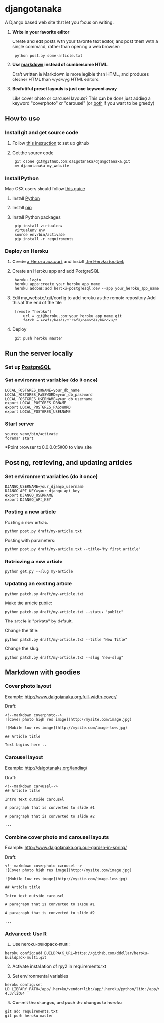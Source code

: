 <!--markdown-->
# djangotanaka

A Django based web site that let you focus on writing.

1. **Write in your favorite editor**

    Create and edit posts with your favorite text editor, and post them with
    a single command, rather than opening a web browser:

        python post.py some-article.txt

2. **Use [markdown](http://en.wikipedia.org/wiki/Markdown/#Example) instead of
cumbersome HTML.**

    Draft written in Markdown is more legible than HTML, and produces cleaner
    HTML than wysiwyg HTML editors.

3. **Beafutiful preset layouts is just one keyword away**

    Like [cover photo](http://daigotanaka.org/full-width-cover)
    or [carousel](http://daigolab.org) layouts? This can be done just adding a
    keyword "coverphoto" or "carousel" (or
    [both](http://daigotanaka.org/our-garden-in-spring) if you want to be
    greedy)

## How to use

### Install git and get source code

1. Follow [this instruction](https://help.github.com/articles/set-up-git) to
set up github
2. Get the source code

        git clone git@github.com:daigotanaka/djangotanaka.git
        mv djanotanaka my_website

### Install Python

Mac OSX users should follow
[this guide](http://docs.python-guide.org/en/latest/starting/install/osx/)

1. Install [Python](https://www.python.org/downloads/)
2. Install [pip](http://pip.readthedocs.org/en/latest/installing.html)
3. Install Python packages

        pip install virtualenv
        virtualenv env
        source env/bin/activate
        pip install -r requirements

### Deploy on Heroku

1. Create [a Heroku account](https://devcenter.heroku.com/articles/quickstart)
and install [the Heroku toolbelt](https://toolbelt.heroku.com/)
2. Create an Heroku app and add PostgreSQL

        heroku login
        heroku apps:create your_heroku_app_name
        heroku addons:add heroku-postgresql:dev --app your_heroku_app_name

3. Edit my_website/.git/config to add heroku as the remote repository
Add this at the end of the file:

        [remote "heroku"]
            url = git@heroku.com:your_heroku_app_name.git
            fetch = +refs/heads/*:refs/remotes/heroku/*

4. Deploy

        git push heroku master

## Run the server locally

### Set up [PostgreSQL](http://www.postgresql.org/download/)

### Set environment variables (do it once)

    LOCAL_POSTGRES_DBNAME=your_db_name
    LOCAL_POSTGRES_PASSWORD=your_db_password
    LOCAL_POSTGRES_USERNAME=your_db_username
    export LOCAL_POSTGRES_DBNAME
    export LOCAL_POSTGRES_PASSWORD
    export LOCAL_POSTGRES_USERNAME

### Start server

    source venv/bin/activate
    foreman start

*Point browser to 0.0.0.0:5000 to view site

## Posting, retrieving, and updating articles

### Set environment variables (do it once)

    DJANGO_USERNAME=your_django_username
    DJANGO_API_KEY=your_django_api_key
    export DJANGO_USERNAME
    export DJANGO_API_KEY

### Posting a new article

Posting a new article:

    python post.py draft/my-article.txt

Posting with parameters:

    python post.py draft/my-article.txt --title="My first article"

### Retrieving a new article

    python get.py --slug my-article

### Updating an existing article

    python patch.py draft/my-article.txt

Make the article public:

    python patch.py draft/my-article.txt --status "public"

The article is "private" by default.

Change the title:

    python patch.py draft/my-article.txt --title "New Title"

Change the slug:

    python patch.py draft/my-article.txt --slug "new-slug"

## Markdown with goodies

### Cover photo layout

Example: http://www.daigotanaka.org/full-width-cover/

Draft:

    <!--markdown coverphoto-->
    ![Cover photo high res image](http://mysite.com/image.jpg)

    ![Mobile low res image](http://mysite.com/image-low.jpg)

    ## Article title

    Text begins here...


### Carousel layout

Example: http://daigotanaka.org/landing/

Draft:

    <!--markdown carousel-->
    ## Article title

    Intro text outside carousel

    A paragraph that is converted to slide #1

    A paragraph that is converted to slide #2

    ...

### Combine cover photo and carousel layouts

Example: http://www.daigotanaka.org/our-garden-in-spring/

Draft:

    <!--markdown coverphoto carousel-->
    ![Cover photo high res image](http://mysite.com/image.jpg)

    ![Mobile low res image](http://mysite.com/image-low.jpg)

    ## Article title

    Intro text outside carousel

    A paragraph that is converted to slide #1

    A paragraph that is converted to slide #2

    ...

### Advanced: Use R

1. Use heroku-buildpack-multi:

```
heroku config:add BUILDPACK_URL=https://github.com/ddollar/heroku-buildpack-multi.git
```

2. Activate installation of rpy2 in requirements.txt

3. Set environmental variables

```
heroku config:set LD_LIBRARY_PATH=/app/.heroku/vendor/lib:/app/.heroku/python/lib::/app/vendor/R/lib64/R/modules:/app/vendor/R/lib64/R/lib:/app/vendor/gcc-4.3/lib64
```

4. Commit the changes, and push the changes to heroku

```
git add requirements.txt
git push heroku master
```

